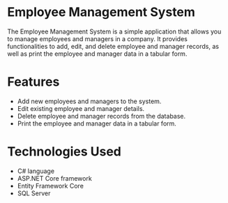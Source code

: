 # Employee Management System
The Employee Management System is a simple application that allows you to manage employees and managers in a company. It provides functionalities to add, edit, and delete employee and manager records, as well as print the employee and manager data in a tabular form.
# Features
* Add new employees and managers to the system.
* Edit existing employee and manager details.
* Delete employee and manager records from the database.
* Print the employee and manager data in a tabular form.
# Technologies Used
* C# language
* ASP.NET Core framework
* Entity Framework Core
* SQL Server
